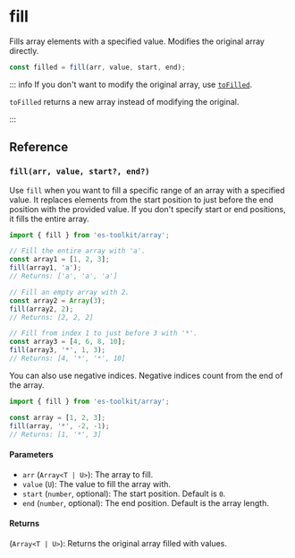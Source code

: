 # fill

Fills array elements with a specified value. Modifies the original array directly.

```typescript
const filled = fill(arr, value, start, end);
```

::: info If you don't want to modify the original array, use [`toFilled`](./toFilled.md).

`toFilled` returns a new array instead of modifying the original.

:::

## Reference

### `fill(arr, value, start?, end?)`

Use `fill` when you want to fill a specific range of an array with a specified value. It replaces elements from the start position to just before the end position with the provided value. If you don't specify start or end positions, it fills the entire array.

```typescript
import { fill } from 'es-toolkit/array';

// Fill the entire array with 'a'.
const array1 = [1, 2, 3];
fill(array1, 'a');
// Returns: ['a', 'a', 'a']

// Fill an empty array with 2.
const array2 = Array(3);
fill(array2, 2);
// Returns: [2, 2, 2]

// Fill from index 1 to just before 3 with '*'.
const array3 = [4, 6, 8, 10];
fill(array3, '*', 1, 3);
// Returns: [4, '*', '*', 10]
```

You can also use negative indices. Negative indices count from the end of the array.

```typescript
import { fill } from 'es-toolkit/array';

const array = [1, 2, 3];
fill(array, '*', -2, -1);
// Returns: [1, '*', 3]
```

#### Parameters

- `arr` (`Array<T | U>`): The array to fill.
- `value` (`U`): The value to fill the array with.
- `start` (`number`, optional): The start position. Default is `0`.
- `end` (`number`, optional): The end position. Default is the array length.

#### Returns

(`Array<T | U>`): Returns the original array filled with values.
